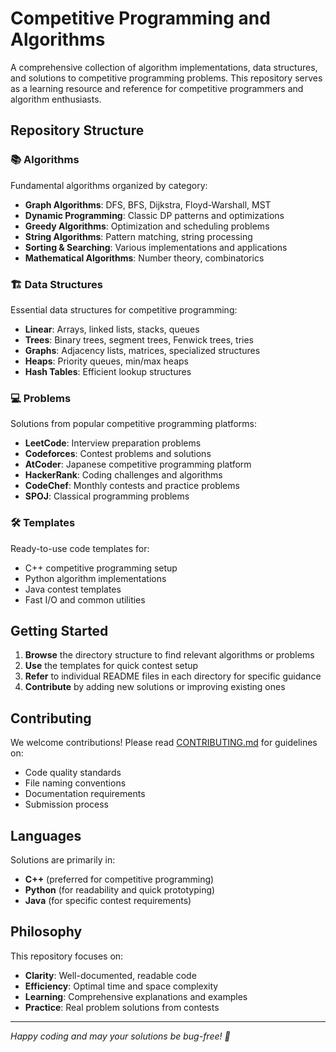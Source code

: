 # Competitive Programming and Algorithms

A comprehensive collection of algorithm implementations, data structures, and solutions to competitive programming problems. This repository serves as a learning resource and reference for competitive programmers and algorithm enthusiasts.

## Repository Structure

### 📚 **Algorithms**
Fundamental algorithms organized by category:
- **Graph Algorithms**: DFS, BFS, Dijkstra, Floyd-Warshall, MST
- **Dynamic Programming**: Classic DP patterns and optimizations
- **Greedy Algorithms**: Optimization and scheduling problems
- **String Algorithms**: Pattern matching, string processing
- **Sorting & Searching**: Various implementations and applications
- **Mathematical Algorithms**: Number theory, combinatorics

### 🏗️ **Data Structures**
Essential data structures for competitive programming:
- **Linear**: Arrays, linked lists, stacks, queues
- **Trees**: Binary trees, segment trees, Fenwick trees, tries
- **Graphs**: Adjacency lists, matrices, specialized structures
- **Heaps**: Priority queues, min/max heaps
- **Hash Tables**: Efficient lookup structures

### 💻 **Problems**
Solutions from popular competitive programming platforms:
- **LeetCode**: Interview preparation problems
- **Codeforces**: Contest problems and solutions
- **AtCoder**: Japanese competitive programming platform
- **HackerRank**: Coding challenges and algorithms
- **CodeChef**: Monthly contests and practice problems
- **SPOJ**: Classical programming problems

### 🛠️ **Templates**
Ready-to-use code templates for:
- C++ competitive programming setup
- Python algorithm implementations
- Java contest templates
- Fast I/O and common utilities

## Getting Started

1. **Browse** the directory structure to find relevant algorithms or problems
2. **Use** the templates for quick contest setup
3. **Refer** to individual README files in each directory for specific guidance
4. **Contribute** by adding new solutions or improving existing ones

## Contributing

We welcome contributions! Please read [CONTRIBUTING.md](CONTRIBUTING.md) for guidelines on:
- Code quality standards
- File naming conventions
- Documentation requirements
- Submission process

## Languages

Solutions are primarily in:
- **C++** (preferred for competitive programming)
- **Python** (for readability and quick prototyping)
- **Java** (for specific contest requirements)

## Philosophy

This repository focuses on:
- **Clarity**: Well-documented, readable code
- **Efficiency**: Optimal time and space complexity
- **Learning**: Comprehensive explanations and examples
- **Practice**: Real problem solutions from contests

---

*Happy coding and may your solutions be bug-free! 🚀*
